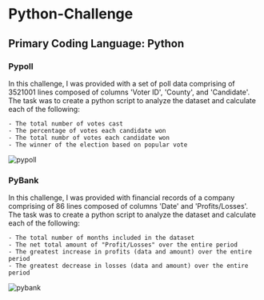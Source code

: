 # Python-Challenge
## Primary Coding Language: Python

### Pypoll
In this challenge, I was provided with a set of poll data comprising of 3521001 lines composed of columns 'Voter ID', 'County', and 'Candidate'.  The task was to create a python script to analyze the dataset and calculate each of the following:

    - The total number of votes cast
    - The percentage of votes each candidate won
    - The total numbr of votes each candidate won
    - The winner of the election based on popular vote
![pypoll](https://github.com/tanazimmer/Python-Challenge/images/pypoll.png)

### PyBank
In this challenge, I was provided with financial records of a company comprising of 86 lines composed of columns 'Date' and 'Profits/Losses'.  The task was to create a python script to analyze the dataset and calculate each of the following:

    - The total number of months included in the dataset
    - The net total amount of "Profit/Losses" over the entire period
    - The greatest increase in profits (data and amount) over the entire period
    - The greatest decrease in losses (data and amount) over the entire period
![pybank](https://github.com/tanazimmer/Python-Challenge/images/pybank.png)
